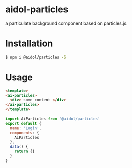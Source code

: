 # aidol-particles

a particulate background component based on particles.js.

# Installation

``` bash
$ npm i @aidol/particles -S
```

# Usage

``` html
<template>
<ai-particles>
  <div> some content </div>
</ai-particles>
</template>
```

``` js
import AiParticles from '@aidol/particles'
export default {
  name: 'Login',
  components: {
    AiParticles
  },
  data() {
    return {}
  }
}
```